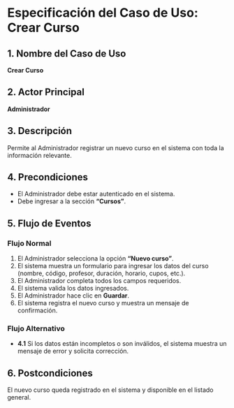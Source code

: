 # Especificación del Caso de Uso: Crear Curso

## 1. Nombre del Caso de Uso
**Crear Curso**

## 2. Actor Principal
**Administrador**

## 3. Descripción
Permite al Administrador registrar un nuevo curso en el sistema con toda la información relevante.

## 4. Precondiciones
- El Administrador debe estar autenticado en el sistema.
- Debe ingresar a la sección **“Cursos”**.

## 5. Flujo de Eventos

### Flujo Normal

1. El Administrador selecciona la opción **“Nuevo curso”**.
2. El sistema muestra un formulario para ingresar los datos del curso (nombre, código, profesor, duración, horario, cupos, etc.).
3. El Administrador completa todos los campos requeridos.
4. El sistema valida los datos ingresados.
5. El Administrador hace clic en **Guardar**.
6. El sistema registra el nuevo curso y muestra un mensaje de confirmación.

### Flujo Alternativo
- **4.1** Si los datos están incompletos o son inválidos, el sistema muestra un mensaje de error y solicita corrección.

## 6. Postcondiciones
El nuevo curso queda registrado en el sistema y disponible en el listado general.
